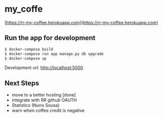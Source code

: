 # my_coffe
[https://rr-my-coffee.herokuapp.com](https://rr-my-coffee.herokuapp.com)

## Run the app for development
```sh
$ docker-compose build
$ docker-compose run app manage.py db upgrade
$ docker-compose up
```

Development url: [http://localhost:5000](http://localhost:5000)
## Next Steps
- move to a better hosting [done]
- integrate with RR github OAUTH
- Statistics (Nuno Sousa)
- warn when coffee credit is negative
